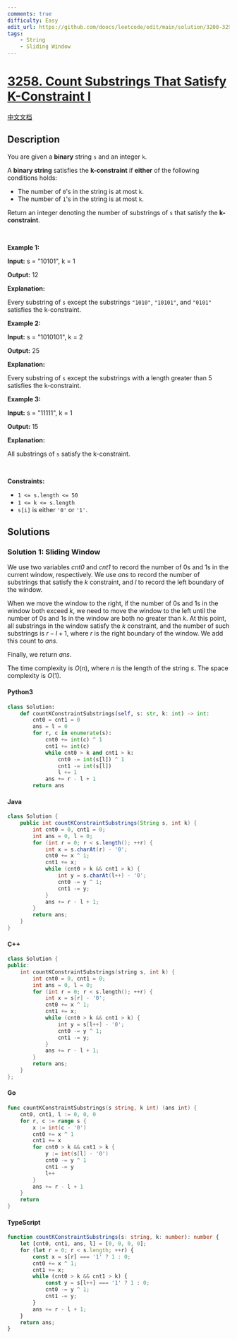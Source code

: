 ```yaml
---
comments: true
difficulty: Easy
edit_url: https://github.com/doocs/leetcode/edit/main/solution/3200-3299/3258.Count%20Substrings%20That%20Satisfy%20K-Constraint%20I/README_EN.md
tags:
    - String
    - Sliding Window
---
```


<!-- problem:start -->

# [3258. Count Substrings That Satisfy K-Constraint I](https://leetcode.com/problems/count-substrings-that-satisfy-k-constraint-i)

[中文文档](/solution/3200-3299/3258.Count%20Substrings%20That%20Satisfy%20K-Constraint%20I/README.md)

## Description

<!-- description:start -->

<p>You are given a <strong>binary</strong> string <code>s</code> and an integer <code>k</code>.</p>

<p>A <strong>binary string</strong> satisfies the <strong>k-constraint</strong> if <strong>either</strong> of the following conditions holds:</p>

<ul>
	<li>The number of <code>0</code>&#39;s in the string is at most <code>k</code>.</li>
	<li>The number of <code>1</code>&#39;s in the string is at most <code>k</code>.</li>
</ul>

<p>Return an integer denoting the number of <span data-keyword="substring-nonempty">substrings</span> of <code>s</code> that satisfy the <strong>k-constraint</strong>.</p>

<p>&nbsp;</p>
<p><strong class="example">Example 1:</strong></p>

<div class="example-block">
<p><strong>Input:</strong> <span class="example-io">s = &quot;10101&quot;, k = 1</span></p>

<p><strong>Output:</strong> <span class="example-io">12</span></p>

<p><strong>Explanation:</strong></p>

<p>Every substring of <code>s</code> except the substrings <code>&quot;1010&quot;</code>, <code>&quot;10101&quot;</code>, and <code>&quot;0101&quot;</code> satisfies the k-constraint.</p>
</div>

<p><strong class="example">Example 2:</strong></p>

<div class="example-block">
<p><strong>Input:</strong> <span class="example-io">s = &quot;1010101&quot;, k = 2</span></p>

<p><strong>Output:</strong> <span class="example-io">25</span></p>

<p><strong>Explanation:</strong></p>

<p>Every substring of <code>s</code> except the substrings with a length greater than 5 satisfies the k-constraint.</p>
</div>

<p><strong class="example">Example 3:</strong></p>

<div class="example-block">
<p><strong>Input:</strong> <span class="example-io">s = &quot;11111&quot;, k = 1</span></p>

<p><strong>Output:</strong> <span class="example-io">15</span></p>

<p><strong>Explanation:</strong></p>

<p>All substrings of <code>s</code> satisfy the k-constraint.</p>
</div>

<p>&nbsp;</p>
<p><strong>Constraints:</strong></p>

<ul>
	<li><code>1 &lt;= s.length &lt;= 50 </code></li>
	<li><code>1 &lt;= k &lt;= s.length</code></li>
	<li><code>s[i]</code> is either <code>&#39;0&#39;</code> or <code>&#39;1&#39;</code>.</li>
</ul>

<!-- description:end -->

## Solutions

<!-- solution:start -->

### Solution 1: Sliding Window

We use two variables $\textit{cnt0}$ and $\textit{cnt1}$ to record the number of $0$s and $1$s in the current window, respectively. We use $\textit{ans}$ to record the number of substrings that satisfy the $k$ constraint, and $l$ to record the left boundary of the window.

When we move the window to the right, if the number of $0$s and $1$s in the window both exceed $k$, we need to move the window to the left until the number of $0$s and $1$s in the window are both no greater than $k$. At this point, all substrings in the window satisfy the $k$ constraint, and the number of such substrings is $r - l + 1$, where $r$ is the right boundary of the window. We add this count to $\textit{ans}$.

Finally, we return $\textit{ans}$.

The time complexity is $O(n)$, where $n$ is the length of the string $s$. The space complexity is $O(1)$.

<!-- tabs:start -->

#### Python3

```python
class Solution:
    def countKConstraintSubstrings(self, s: str, k: int) -> int:
        cnt0 = cnt1 = 0
        ans = l = 0
        for r, c in enumerate(s):
            cnt0 += int(c) ^ 1
            cnt1 += int(c)
            while cnt0 > k and cnt1 > k:
                cnt0 -= int(s[l]) ^ 1
                cnt1 -= int(s[l])
                l += 1
            ans += r - l + 1
        return ans
```

#### Java

```java
class Solution {
    public int countKConstraintSubstrings(String s, int k) {
        int cnt0 = 0, cnt1 = 0;
        int ans = 0, l = 0;
        for (int r = 0; r < s.length(); ++r) {
            int x = s.charAt(r) - '0';
            cnt0 += x ^ 1;
            cnt1 += x;
            while (cnt0 > k && cnt1 > k) {
                int y = s.charAt(l++) - '0';
                cnt0 -= y ^ 1;
                cnt1 -= y;
            }
            ans += r - l + 1;
        }
        return ans;
    }
}
```

#### C++

```cpp
class Solution {
public:
    int countKConstraintSubstrings(string s, int k) {
        int cnt0 = 0, cnt1 = 0;
        int ans = 0, l = 0;
        for (int r = 0; r < s.length(); ++r) {
            int x = s[r] - '0';
            cnt0 += x ^ 1;
            cnt1 += x;
            while (cnt0 > k && cnt1 > k) {
                int y = s[l++] - '0';
                cnt0 -= y ^ 1;
                cnt1 -= y;
            }
            ans += r - l + 1;
        }
        return ans;
    }
};
```

#### Go

```go
func countKConstraintSubstrings(s string, k int) (ans int) {
	cnt0, cnt1, l := 0, 0, 0
	for r, c := range s {
		x := int(c - '0')
		cnt0 += x ^ 1
		cnt1 += x
		for cnt0 > k && cnt1 > k {
			y := int(s[l] - '0')
			cnt0 -= y ^ 1
			cnt1 -= y
			l++
		}
		ans += r - l + 1
	}
	return
}
```

#### TypeScript

```ts
function countKConstraintSubstrings(s: string, k: number): number {
    let [cnt0, cnt1, ans, l] = [0, 0, 0, 0];
    for (let r = 0; r < s.length; ++r) {
        const x = s[r] === '1' ? 1 : 0;
        cnt0 += x ^ 1;
        cnt1 += x;
        while (cnt0 > k && cnt1 > k) {
            const y = s[l++] === '1' ? 1 : 0;
            cnt0 -= y ^ 1;
            cnt1 -= y;
        }
        ans += r - l + 1;
    }
    return ans;
}
```

<!-- tabs:end -->

<!-- solution:end -->

<!-- problem:end -->
